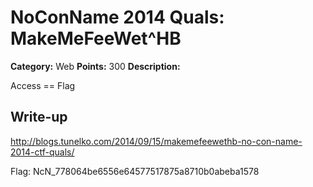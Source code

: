 # NoConName 2014 Quals: MakeMeFeeWet^HB

**Category:** Web
**Points:** 300
**Description:**

Access == Flag

## Write-up

http://blogs.tunelko.com/2014/09/15/makemefeewethb-no-con-name-2014-ctf-quals/

Flag: NcN_778064be6556e64577517875a8710b0abeba1578

